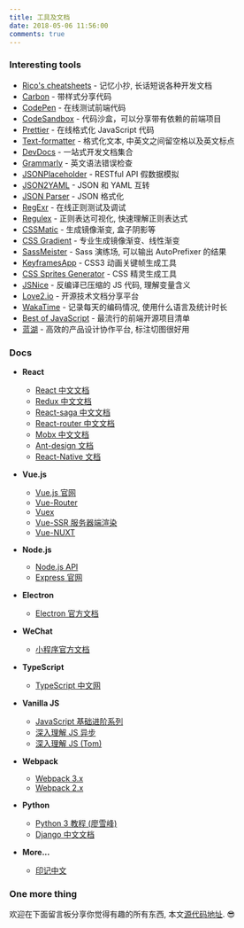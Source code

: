 ```yaml
---
title: 工具及文档
date: 2018-05-06 11:56:00
comments: true
---
```


### Interesting tools

- [Rico's cheatsheets](https://devhints.io/) - 记忆小抄, 长话短说各种开发文档
- [Carbon](https://carbon.now.sh/) - 带样式分享代码
- [CodePen](https://codepen.io/pen/) - 在线测试前端代码
- [CodeSandbox](https://codesandbox.io/s/) - 代码沙盒，可以分享带有依赖的前端项目
- [Prettier](https://prettier.io/playground/) - 在线格式化 JavaScript 代码
- [Text-formatter](https://text-formatter.herokuapp.com/) - 格式化文本, 中英文之间留空格以及英文标点
- [DevDocs](https://devdocs.io/) - 一站式开发文档集合
- [Grammarly](https://app.grammarly.com/) - 英文语法错误检查
- [JSONPlaceholder](http://jsonplaceholder.typicode.com/) - RESTful API 假数据模拟
- [JSON2YAML](https://www.json2yaml.com/) - JSON 和 YAML 互转
- [JSON Parser](http://json.parser.online.fr/beta/) - JSON 格式化
- [RegExr](https://regexr.com/) - 在线正则测试及调试
- [Regulex](https://jex.im/regulex/) - 正则表达可视化, 快速理解正则表达式
- [CSSMatic](https://www.cssmatic.com/) - 生成镜像渐变, 盒子阴影等
- [CSS Gradient](https://cssgradient.io/) - 专业生成镜像渐变、线性渐变
- [SassMeister](https://www.sassmeister.com/) - Sass 演练场, 可以输出 AutoPrefixer 的结果
- [KeyframesApp](https://keyframes.app/) - CSS3 动画关键帧生成工具
- [CSS Sprites Generator](https://www.toptal.com/developers/css/sprite-generator) - CSS 精灵生成工具
- [JSNice](http://www.jsnice.org/) - 反编译已压缩的 JS 代码, 理解变量含义
- [Love2.io](https://love2.io/) - 开源技术文档分享平台
- [WakaTime](https://wakatime.com/) - 记录每天的编码情况, 使用什么语言及统计时长
- [Best of JavaScript](https://bestofjs.org/) - 最流行的前端开源项目清单
- [蓝湖](https://lanhuapp.com/) - 高效的产品设计协作平台, 标注切图很好用

### Docs

- **React**

  - [React 中文文档](https://doc.react-china.org/docs/hello-world.html)
  - [Redux 中文文档](https://www.kancloud.cn/allanyu/redux-in-chinese/82399)
  - [React-saga 中文文档](http://leonshi.com/redux-saga-in-chinese/docs/api/index.html)
  - [React-router 中文文档](https://react-guide.github.io/react-router-cn)
  - [Mobx 中文文档](https://suprise.gitbooks.io/mobx-cn/content/fp.html)
  - [Ant-design 文档](https://ant.design/docs/react/introduce-cn)
  - [React-Native 文档](http://reactnative.cn/docs/0.50/getting-started.html)

- **Vue.js**

  - [Vue.js 官网](https://cn.vuejs.org/v2/guide/)
  - [Vue-Router](https://router.vuejs.org/zh-cn/)
  - [Vuex](https://vuex.vuejs.org/zh-cn/)
  - [Vue-SSR 服务器端渲染](https://ssr.vuejs.org/zh/)
  - [Vue-NUXT](https://zh.nuxtjs.org/guide/installation)

- **Node.js**

  - [Node.js API](http://nodejs.cn/api/)
  - [Express 官网](http://www.expressjs.com.cn/guide/routing.html)

- **Electron**

  - [Electron 官方文档](https://electronjs.org/docs/)

- **WeChat**

  - [小程序官方文档](https://mp.weixin.qq.com/debug/wxadoc/dev/index.html?t=201832)

- **TypeScript**

  - [TypeScript 中文网](https://www.tslang.cn/index.html)

- **Vanilla JS**

  - [JavaScript 基础进阶系列](https://segmentfault.com/a/1190000012646488)
  - [深入理解 JS 异步](https://github.com/wangfupeng1988/js-async-tutorial)
  - [深入理解 JS (Tom)](https://www.cnblogs.com/tomxu/archive/2011/12/15/2288411.html)

- **Webpack**

  - [Webpack 3.x](http://www.css88.com/doc/webpack/)
  - [Webpack 2.x](http://www.css88.com/doc/webpack2/api/loaders/#version)

- **Python**

  - [Python 3 教程 (廖雪峰)](https://www.liaoxuefeng.com/wiki/0014316089557264a6b348958f449949df42a6d3a2e542c000)
  - [Django 中文文档](https://docs.djangoproject.com/zh-hans/2.0/)

- **More...**
  - [印记中文](https://docschina.org/)

### One more thing

欢迎在下面留言板分享你觉得有趣的所有东西, 本文[源代码地址](https://raw.githubusercontent.com/ifyour/ifyour.github.io/src/source/docs/index.md). 😎
